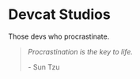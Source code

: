 # Devcat Studios

Those devs who procrastinate.

> *Procrastination is the key to life.*
> 
> \- Sun Tzu
